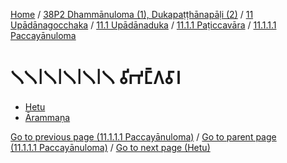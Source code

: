 
[Home](/) / [38P2 Dhammānuloma (1), Dukapaṭṭhānapāḷi (2)](../../../../../38P2.md) / [11 Upādānagocchaka](../../../../11.md) / [11.1 Upādānaduka](../../../11.1.md) / [11.1.1 Paṭiccavāra](../../11.1.1.md) / [11.1.1.1 Paccayānuloma](../11.1.1.1.md)

# 𑁧𑁧𑁇𑁧𑁇𑁧𑁇𑁧𑁇𑁧 𑀯𑀺𑀪𑀗𑁆𑀕𑀯𑀸𑀭

* [Hetu](11.1.1.1.1/Hetu.md)
* [Ārammaṇa](11.1.1.1.1/Arammana.md)

[Go to previous page (11.1.1.1 Paccayānuloma)](../11.1.1.1.md) / [Go to parent page (11.1.1.1 Paccayānuloma)](../11.1.1.1.md) / [Go to next page (Hetu)](11.1.1.1.1/Hetu.md)


